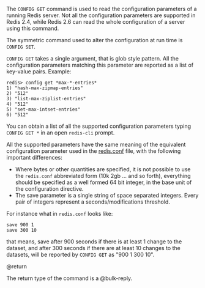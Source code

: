 The `CONFIG GET` command is used to read the configuration parameters of a
running Redis server. Not all the configuration parameters are
supported in Redis 2.4, while Redis 2.6 can read the whole configuration of
a server using this command.

The symmetric command used to alter the configuration at run time is
`CONFIG SET`.

`CONFIG GET` takes a single argument, that is glob style pattern. All the
configuration parameters matching this parameter are reported as a
list of key-value pairs. Example:

    redis> config get *max-*-entries*
    1) "hash-max-zipmap-entries"
    2) "512"
    3) "list-max-ziplist-entries"
    4) "512"
    5) "set-max-intset-entries"
    6) "512"

You can obtain a list of all the supported configuration parameters typing
`CONFIG GET *` in an open `redis-cli` prompt.

All the supported parameters have the same meaning of the equivalent
configuration parameter used in the [redis.conf](http://github.com/antirez/redis/raw/2.2/redis.conf) file, with the following important differences:

* Where bytes or other quantities are specified, it is not possible to use the `redis.conf` abbreviated form (10k 2gb ... and so forth), everything should be specified as a well formed 64 bit integer, in the base unit of the configuration directive.
* The save parameter is a single string of space separated integers. Every pair of integers represent a seconds/modifications threshold.

For instance what in `redis.conf` looks like:

    save 900 1
    save 300 10

that means, save after 900 seconds if there is at least 1 change to the
dataset, and after 300 seconds if there are at least 10 changes to the
datasets, will be reported by `CONFIG GET` as "900 1 300 10".

@return

The return type of the command is a @bulk-reply.
